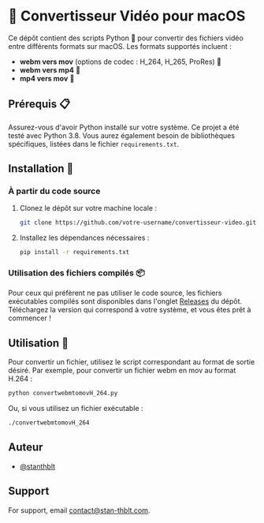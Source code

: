 
# 🎥 Convertisseur Vidéo pour macOS

Ce dépôt contient des scripts Python 🐍 pour convertir des fichiers vidéo entre différents formats sur macOS. Les formats supportés incluent :

-   **webm vers mov** (options de codec : H_264, H_265, ProRes) 🔄
-   **webm vers mp4** 🔄
-   **mp4 vers mov** 🔄

## Prérequis 📋

Assurez-vous d'avoir Python installé sur votre système. Ce projet a été testé avec Python 3.8. Vous aurez également besoin de bibliothèques spécifiques, listées dans le fichier `requirements.txt`.

## Installation 🔧

### À partir du code source

1.  Clonez le dépôt sur votre machine locale :
    ```bash
    git clone https://github.com/votre-username/convertisseur-video.git
    ```
2.  Installez les dépendances nécessaires :
    ```bash
    pip install -r requirements.txt
    ```

### Utilisation des fichiers compilés 📦

Pour ceux qui préfèrent ne pas utiliser le code source, les fichiers exécutables compilés sont disponibles dans l'onglet [Releases](https://github.com/stanthblt/convertisseur-video/releases) du dépôt. Téléchargez la version qui correspond à votre système, et vous êtes prêt à commencer !

## Utilisation 🚀

Pour convertir un fichier, utilisez le script correspondant au format de sortie désiré. Par exemple, pour convertir un fichier webm en mov au format H.264 :

```bash
python convertwebmtomovH_264.py
```

Ou, si vous utilisez un fichier exécutable :

```bash
./convertwebmtomovH_264
```

## Auteur

-   [@stanthblt](https://github.com/stanthblt)

## Support

For support, email  [contact@stan-thblt.com](mailto:contact@stan-thblt.com).

